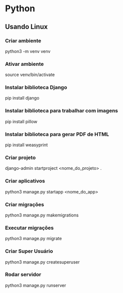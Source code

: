 # Python
## Usando Linux

### Criar ambiente 
python3 -m venv venv

### Ativar ambiente
source venv/bin/activate

### Instalar biblioteca Django
pip install django

### Instalar biblioteca para trabalhar com imagens

pip install pillow

### Instalar biblioteca para gerar PDF de HTML

pip install weasyprint

### Criar projeto
django-admin startproject <nome_do_projeto> .

### Criar aplicativos
python3 manage.py startapp <nome_do_app>

### Criar migrações
python3 manage.py makemigrations

### Executar migrações
python3 manage.py migrate

### Criar Super Usuário
python3 manage.py createsuperuser

### Rodar servidor
python3 manage.py runserver